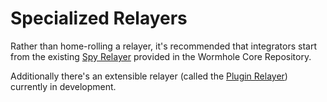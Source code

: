 # Specialized Relayers

Rather than home-rolling a relayer, it's recommended that integrators start from the existing [Spy Relayer](https://github.com/wormhole-foundation/wormhole/tree/main/relayer/spy_relayer) provided in the Wormhole Core Repository.

Additionally there's an extensible relayer (called the [Plugin Relayer](https://github.com/wormhole-foundation/wormhole/tree/feat/plugin_relayer/relayer/plugin_relayer)) currently in development.

<!-- To aid in the development of relayers, a extensible relayer implementation (called the [plugin relayer]()) has been provided in the Wormhole Core Repository.

It's recommended that integrators create their own plugin for the plugin relayer, rather than home-rolling a relayer themselves. Using the plugin relayer allows integrators to take advantage of the robust hot-wallet and scheduling built into the relayer's kernel, as well as leveraging plugins which are built by other integrators.  -->
